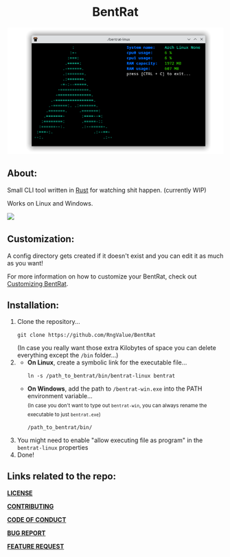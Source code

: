 <h1 align=center>BentRat</h1>
<p align=center><img width=620 src="https://github.com/RngValue/BentRat/blob/main/readme_res/bentrat_in_action.png"></p>
<h2>About:</h2>
<p>Small CLI tool written in <a href="https://www.rust-lang.org/">Rust</a> for watching shit happen. (currently WIP)</p>
<p>Works on Linux and Windows.</p>
<img width=120 src="https://c.tenor.com/jomR5uqWXzMAAAAd/real-horizontally-spinning-rat.gif">
<h2>Customization:</h2>
<p>A config directory gets created if it doesn't exist and you can edit it as much as you want!</p>
<p>For more information on how to customize your BentRat, check out <a href="https://github.com/RngValue/BentRat/blob/main/Customizing_bentrat.md">Customizing BentRat</a>.</p>
<h2>Installation:</h2>
<ol>
  <li>Clone the repository...<br><pre><code>git clone https://github.com/RngValue/BentRat</code></pre>(In case you really want those extra Kilobytes of space you can delete everything except the <code>/bin</code> folder...)</li>
  <li><ul>
    <li><strong>On Linux</strong>, create a symbolic link for the executable file...<br><pre><code>ln -s /path_to_bentrat/bin/bentrat-linux bentrat</code></pre></li>
    <li><strong>On Windows</strong>, add the path to <code>/bentrat-win.exe</code> into the PATH environment variable...<br><sub>(In case you don't want to type out <code>bentrat-win</code>, you can always rename the executable to just <code>bentrat.exe</code>)</sub><br><pre><code>/path_to_bentrat/bin/</code></pre></li>
    </ul></li>
  <li>You might need to enable "allow executing file as program" in the <code>bentrat-linux</code> properties</li>
  <li>Done!</li>
</ol>
<h2>Links related to the repo:</h2>
<p><a href="https://github.com/RngValue/BentRat/blob/main/LICENSE"><strong><strong>LICENSE</strong></strong></a></p>
<p><a href="https://github.com/RngValue/BentRat/blob/main/CONTRIBUTING.md"><strong><strong>CONTRIBUTING</strong></strong></a></p>
<p><a href="https://github.com/RngValue/BentRat/blob/main/CODE_OF_CONDUCT.md"><strong><strong>CODE OF CONDUCT</strong></strong></a></p>
<p><a href="https://github.com/RngValue/BentRat/blob/main/.github/ISSUE_TEMPLATE/bug_report.md"><strong><strong>BUG REPORT</strong></strong></a></p>
<p><a href="https://github.com/RngValue/BentRat/blob/main/.github/ISSUE_TEMPLATE/feature_request.md"><strong><strong>FEATURE REQUEST</strong></strong></a></p>
